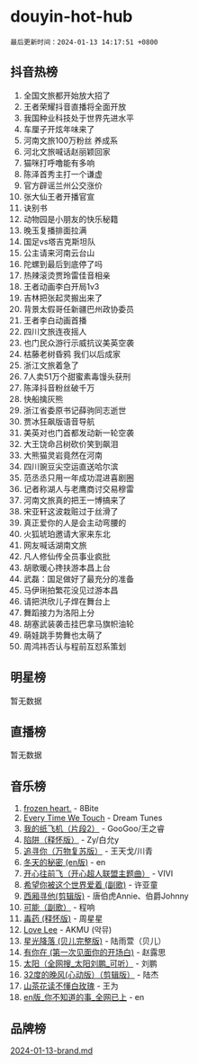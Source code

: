 # douyin-hot-hub

`最后更新时间：2024-01-13 14:17:51 +0800`

## 抖音热榜

1. 全国文旅都开始放大招了
1. 王者荣耀抖音直播将全面开放
1. 我国种业科技处于世界先进水平
1. 车厘子开炫年味来了
1. 河南文旅100万粉丝 养成系
1. 河北文旅喊话赵丽颖回家
1. 猫咪打呼噜能有多响
1. 陈泽首秀主打一个谦虚
1. 官方辟谣兰州公交涨价
1. 张大仙王者开播官宣
1. 诀别书
1. 动物园是小朋友的快乐秘籍
1. 晚玉复播排面拉满
1. 国足vs塔吉克斯坦队
1. 公主请来河南云台山
1. 陀螺到最后到底停了吗
1. 热辣滚烫贾玲雷佳音相亲
1. 王者动画李白开局1v3
1. 吉林把张起灵搬出来了
1. 背景太假哥任新疆巴州政协委员
1. 王者李白动画首播
1. 四川文旅连夜摇人
1. 也门民众游行示威抗议美英空袭
1. 枯藤老树昏鸦 我们以后成家
1. 浙江文旅着急了
1. 7人卖51万个甜蜜素毒馒头获刑
1. 陈泽抖音粉丝破千万
1. 快船擒灰熊
1. 浙江省委原书记薛驹同志逝世
1. 贾冰狂飙版语音导航
1. 美英对也门首都发动新一轮空袭
1. 大王饶命吕树砍价笑到飙泪
1. 大熊猫灵岩竟然在河南
1. 四川豌豆尖空运直送哈尔滨
1. 范丞丞只用一年成功混进喜剧圈
1. 记者称湖人与老鹰商讨交易穆雷
1. 河南文旅真的把王一博搞来了
1. 宋亚轩这波栽赃过于丝滑了
1. 真正爱你的人是会主动弯腰的
1. 火狐琥珀邀请大家来东北
1. 网友喊话湖南文旅
1. 凡人修仙传全员事业疯批
1. 胡歌暖心搀扶游本昌上台
1. 武磊：国足做好了最充分的准备
1. 马伊琍拍繁花没见过游本昌
1. 请把洪欣儿子焊在舞台上
1. 舞蹈接力为洛阳上分
1. 胡塞武装袭击挂巴拿马旗帜油轮
1. 萌娃跳手势舞也太萌了
1. 周鸿祎否认与程前互怼系策划

## 明星榜

暂无数据

## 直播榜

暂无数据

## 音乐榜

1. [frozen heart.](https://sf3-cdn-tos.douyinstatic.com/obj/tos-cn-ve-2774/oIIWJfyjIACZA9zQMtnJ6hQQhFC4vhCupoRBsO) - 8Bite
1. [Every Time We Touch](https://sf86-cdn-tos.douyinstatic.com/obj/tos-cn-ve-2774/ogN6lUKQeBBfEVhIOMikG1CcJjugxk1tztZyhP) - Dream Tunes
1. [我的纸飞机（片段2）](https://sf6-cdn-tos.douyinstatic.com/obj/tos-cn-ve-2774/oM2ZrKcg2CD5AeRB2gkeXOFB1IxAGJdZPazYHf) - GooGoo/王之睿
1. [陷阱（释怀版）](https://sf3-cdn-tos.douyinstatic.com/obj/tos-cn-ve-2774/oE8C21LeZrzKLDFfQYgMzx4GAIHageG5IzayY7) - Zy/白允y
1. [追寻你（万物复苏版）](https://sf86-cdn-tos.douyinstatic.com/obj/tos-cn-ve-2774/oYeAZJsbjIDit9APmBg8u6uDUQnHmoCf3gbo74) - 王天戈/川青
1. [冬天的秘密 (en版)](https://sf6-cdn-tos.douyinstatic.com/obj/tos-cn-ve-2774/okIuMHDdzyf3FjGK4Lphe1vfHcQaPIHAg0Z4CR) - en
1. [开心往前飞（开心超人联盟主题曲）](https://sf86-cdn-tos.douyinstatic.com/obj/tos-cn-ve-2774/9d8fb7c82cf1421fb93a9fe925275e0a) - VIVI
1. [希望你被这个世界爱着 (副歌)](https://sf6-cdn-tos.douyinstatic.com/obj/tos-cn-ve-2774/oUHCmWQfZlE3QQBKBeD8rCFLpJzPgCpImhsxMt) - 许亚童
1. [西厢寻他(剪辑版)](https://sf86-cdn-tos.douyinstatic.com/obj/tos-cn-ve-2774/oUsAVfAQKlRNxEv5qxvIB8o5qmIWUcXbzJKJhw) - 唐伯虎Annie、伯爵Johnny
1. [可能（副歌）](https://sf3-cdn-tos.douyinstatic.com/obj/tos-cn-ve-2774/cde1731888894259b333569393c2fb51) - 程响
1. [毒药 (释怀版)](https://sf6-cdn-tos.douyinstatic.com/obj/tos-cn-ve-2774/oYILMEAzspdZBIzy4frJNB8ZHPHWAhiwowd4Ad) - 周星星
1. [Love Lee](https://sf86-cdn-tos.douyinstatic.com/obj/tos-cn-ve-2774/o05GbkJGbCBTdDnMtB0fwOYgkeZp23vrWQDQBS) - AKMU (악뮤)
1. [星光降落 (贝儿完整版)](https://sf3-cdn-tos.douyinstatic.com/obj/tos-cn-ve-2774/okwB9hAwyAtsFFkFBzAX1hOOfQuIoMNs0W2Mwr) - 陆雨萱（贝儿）
1. [有你在 (第一次见面你的开场白)](https://sf86-cdn-tos.douyinstatic.com/obj/tos-cn-ve-2774/oAthrQ3ClJBfI57uBoFEgNDYtNCZ0TSYQQfxQ0) - 赵露思
1. [太阳（全网搜_太阳刘鹏_可听）](https://sf6-cdn-tos.douyinstatic.com/obj/tos-cn-ve-2774/ogWbyIQnlBFImVbeDocRdCIYtBHlbJXgfZMvgz) - 刘鹏
1. [32度的晚风(心动版）（剪辑版）](https://sf86-cdn-tos.douyinstatic.com/obj/tos-cn-ve-2774/owNyabsyWdzUulxhoJfK8IBXgp0UMQAHpvGh2B) - 陆杰
1. [山茶花读不懂白玫瑰](https://sf86-cdn-tos.douyinstatic.com/obj/tos-cn-ve-2774/osfn8B7DktrRHEPJgPCfDbw7QDQEkwC16BxZg9) - 王为
1. [en版_你不知道的事_全网已上](https://sf6-cdn-tos.douyinstatic.com/obj/tos-cn-ve-2774/o4QbYLDezHUtFyDKdF9XfmPhIewaqEQAggj6Cb) - en

## 品牌榜

[2024-01-13-brand.md](2024-01-13-brand.md)
